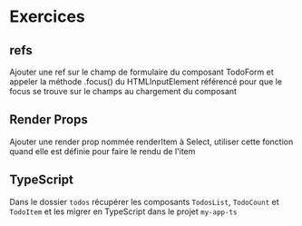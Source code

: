 # Exercices

## refs

Ajouter une ref sur le champ de formulaire du composant TodoForm et appeler la
méthode .focus() du HTMLInputElement référencé pour que le focus se trouve
sur le champs au chargement du composant

## Render Props

Ajouter une render prop nommée renderItem à Select, utiliser cette fonction
quand elle est définie pour faire le rendu de l'item

## TypeScript

Dans le dossier `todos` récupérer les composants `TodosList`, `TodoCount` et `TodoItem` et les migrer en TypeScript dans le projet `my-app-ts`


